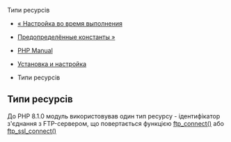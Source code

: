 Типи ресурсів

-   [« Настройка во время выполнения](ftp.configuration.html)
    
-   [Предопределённые константы »](ftp.constants.html)
    
-   [PHP Manual](index.html)
    
-   [Установка и настройка](ftp.setup.html)
    
-   Типи ресурсів
    

## Типи ресурсів

До PHP 8.1.0 модуль використовував один тип ресурсу - ідентифікатор з'єднання з FTP-сервером, що повертається функцією [ftp\_connect()](function.ftp-connect.html) або [ftp\_ssl\_connect()](function.ftp-ssl-connect.html)